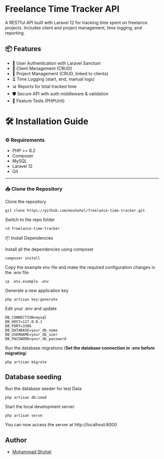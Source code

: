 # Freelance Time Tracker API

A RESTful API built with Laravel 12 for tracking time spent on freelance projects. Includes client and project management, time logging, and reporting.

## 📦 Features

-   🔐 User Authentication with Laravel Sanctum
-   👥 Client Management (CRUD)
-   📁 Project Management (CRUD, linked to clients)
-   ⏳ Time Logging (start, end, manual logs)
-   📊 Reports for total tracked time
-   🛡️ Secure API with auth middleware & validation
-   🧪 Feature Tests (PHPUnit)

# 🛠️ Installation Guide

### ⚙️ Requirements

-   PHP >= 8.2
-   Composer
-   MySQL
-   Laravel 12
-   Git

---

### 📥 Clone the Repository

Clone the repository

    git clone https://github.com/moshohel/freelance-time-tracker.git

Switch to the repo folder

    cd freelance-time-tracker

📦 Install Dependencies

Install all the dependencies using composer

    composer install

Copy the example env file and make the required configuration changes in the .env file

    cp .env.example .env

Generate a new application key

    php artisan key:generate

Edit your .env and update

    DB_CONNECTION=mysql
    DB_HOST=127.0.0.1
    DB_PORT=3306
    DB_DATABASE=your_db_name
    DB_USERNAME=your_db_user
    DB_PASSWORD=your_db_password

Run the database migrations (**Set the database connection in .env before migrating**)

    php artisan migrate

## Database seeding

Run the database seeder for test Data

    php artisan db:seed

Start the local development server

    php artisan serve

You can now access the server at http://localhost:8000

## Author

-   [Mohammad Shohel](https://github.com/moshohel)

